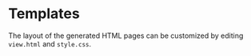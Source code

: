 # Templates

The layout of the generated HTML pages can be customized by editing `view.html` and `style.css`.